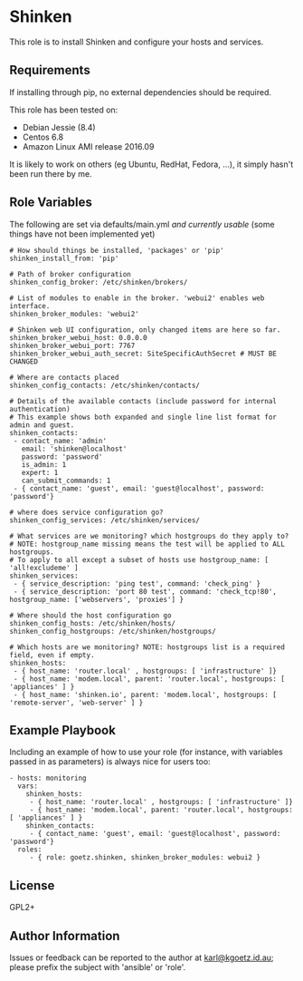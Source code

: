 Shinken
=======

This role is to install Shinken and configure your hosts and services.

Requirements
------------

If installing through pip, no external dependencies should be required.

This role has been tested on:
- Debian Jessie (8.4)
- Centos 6.8
- Amazon Linux AMI release 2016.09

It is likely to work on others (eg Ubuntu, RedHat, Fedora, ...), it simply hasn't been run there by me.

Role Variables
--------------

The following are set via defaults/main.yml *and currently usable* (some things
have not been implemented yet)


    # How should things be installed, 'packages' or 'pip'
    shinken_install_from: 'pip'

    # Path of broker configuration
    shinken_config_broker: /etc/shinken/brokers/

    # List of modules to enable in the broker. 'webui2' enables web interface.
    shinken_broker_modules: 'webui2'

    # Shinken web UI configuration, only changed items are here so far.
    shinken_broker_webui_host: 0.0.0.0
    shinken_broker_webui_port: 7767
    shinken_broker_webui_auth_secret: SiteSpecificAuthSecret # MUST BE CHANGED

    # Where are contacts placed
    shinken_config_contacts: /etc/shinken/contacts/

    # Details of the available contacts (include password for internal authentication)
    # This example shows both expanded and single line list format for admin and guest.
    shinken_contacts:
     - contact_name: 'admin'
       email: 'shinken@localhost'
       password: 'password'
       is_admin: 1
       expert: 1
       can_submit_commands: 1
     - { contact_name: 'guest', email: 'guest@localhost', password: 'password'}

    # where does service configuration go?
    shinken_config_services: /etc/shinken/services/

    # What services are we monitoring? which hostgroups do they apply to?
    # NOTE: hostgroup_name missing means the test will be applied to ALL hostgroups.
    # To apply to all except a subset of hosts use hostgroup_name: [ 'all!excludeme' ]
    shinken_services:
     - { service_description: 'ping test', command: 'check_ping' }
     - { service_description: 'port 80 test', command: 'check_tcp!80', hostgroup_name: ['webservers', 'proxies'] }

    # Where should the host configuration go
    shinken_config_hosts: /etc/shinken/hosts/
    shinken_config_hostgroups: /etc/shinken/hostgroups/

    # Which hosts are we monitoring? NOTE: hostgroups list is a required field, even if empty.
    shinken_hosts:
     - { host_name: 'router.local' , hostgroups: [ 'infrastructure' ]}
     - { host_name: 'modem.local', parent: 'router.local', hostgroups: [ 'appliances' ] }
     - { host_name: 'shinken.io', parent: 'modem.local', hostgroups: [ 'remote-server', 'web-server' ] }



Example Playbook
----------------

Including an example of how to use your role (for instance, with variables passed in as parameters) is always nice for users too:

    - hosts: monitoring
      vars:
        shinken_hosts:
         - { host_name: 'router.local' , hostgroups: [ 'infrastructure' ]}
         - { host_name: 'modem.local', parent: 'router.local', hostgroups: [ 'appliances' ] }
        shinken_contacts:
         - { contact_name: 'guest', email: 'guest@localhost', password: 'password'}
      roles:
         - { role: goetz.shinken, shinken_broker_modules: webui2 }

License
-------

GPL2+

Author Information
------------------

Issues or feedback can be reported to the author at karl@kgoetz.id.au; please
prefix the subject with 'ansible' or 'role'.

